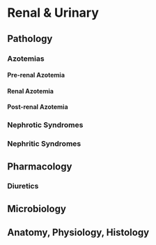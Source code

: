 # Renal & Urinary

## Pathology

### Azotemias

#### Pre-renal Azotemia

#### Renal Azotemia

#### Post-renal Azotemia

### Nephrotic Syndromes

### Nephritic Syndromes

## Pharmacology

### Diuretics

## Microbiology

## Anatomy, Physiology, Histology
